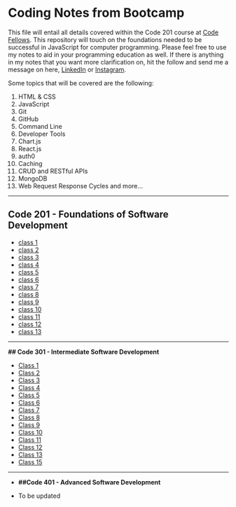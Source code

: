 # Coding Notes from Bootcamp

This file will entail all details covered within the Code 201 course at [Code Fellows](https://www.codefellows.org/). This repository will touch on the foundations needed to be successful in JavaScript for computer programming. Please feel free to use my notes to aid in your programming education as well. If there is anything in my notes that you want more clarification on, hit the follow and send me a message on here, [LinkedIn](https://www.linkedin.com/in/kameron-watts1/) or [Instagram](https://www.instagram.com/kamthecoder/).

Some topics that will be covered are the following:

1. HTML & CSS
2. JavaScript
3. Git
4. GitHub
5. Command Line
6. Developer Tools
7. Chart.js
8. React.js
9. auth0
10. Caching
11. CRUD and RESTful APIs
12. MongoDB
13. Web Request Response Cycles and more...

---
## **Code 201 - Foundations of Software Development**


* [class 1](./201%20notes/class-01.md)
* [class 2](./201%20notes/class-02.md)
* [class 3](./201%20notes/class-03.md)
* [class 4](./201%20notes/class-04.md)
* [class 5](./201%20notes/class-05.md)
* [class 6](./201%20notes/class-06.md)
* [class 7](./201%20notes/class-07.md)
* [class 8](./201%20notes/class-08.md)
* [class 9](./201%20notes/class-09.md)
* [class 10](./201%20notes/class-10.md)
* [class 11](./201%20notes/class-11.md)
* [class 12](./201%20notes/class-12.md)
* [class 13](./201%20notes/class-13.md)

---

**## Code 301 - Intermediate Software Development**

* [Class 1](./301%20notes/class01.md)
* [Class 2](./301%20notes/class02.md)
* [Class 3](./301%20notes/class03.md)
* [Class 4](./301%20notes/class04.md)
* [Class 5](./301%20notes/class04.md)
* [Class 6](./301%20notes/class06.md)
* [Class 7](./301%20notes/class07.md)
* [Class 8](./301%20notes/class08.md)
* [Class 9](./301%20notes/class09.md)
* [Class 10](./301%20notes/class10.md)
* [Class 11](./301%20notes/class11.md)
* [Class 12](./301%20notes/class12.md)
* [Class 13](./301%20notes/class13.md)
* [Class 15](./301%20notes/class15.md)

---

* **##Code 401 - Advanced Software Development**

* To be updated
